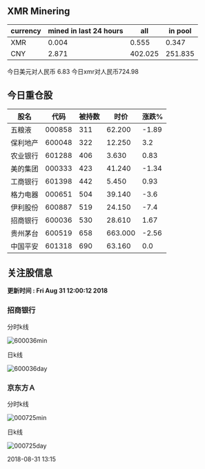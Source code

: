 ## XMR Minering

|currency|mined in last 24 hours|all|in pool|
|---|---|---|---|
|XMR|0.004|0.555|0.347|
|CNY|2.871|402.025|251.835|

今日美元对人民币 6.83	今日xmr对人民币724.98


## 今日重仓股 

|股名|代码|被持数|时价|涨跌%|
|---|---|---|---|---|
|五粮液|000858|311|62.200|-1.89|
|保利地产|600048|322|12.250|3.2|
|农业银行|601288|406|3.630|0.83|
|美的集团|000333|423|41.240|-1.34|
|工商银行|601398|442|5.450|0.93|
|格力电器|000651|504|39.140|-3.6|
|伊利股份|600887|519|24.150|-7.4|
|招商银行|600036|530|28.610|1.67|
|贵州茅台|600519|658|663.000|-2.56|
|中国平安|601318|690|63.160|0.0|

## 关注股信息
**更新时间 : Fri Aug 31 12:00:12 2018**
### 招商银行 
分时k线

![600036min](http://image.sinajs.cn/newchart/min/n/sh600036.gif)

日k线

![600036day](http://image.sinajs.cn/newchart/daily/n/sh600036.gif)

### 京东方Ａ 
分时k线

![000725min](http://image.sinajs.cn/newchart/min/n/sz000725.gif)

日k线

![000725day](http://image.sinajs.cn/newchart/daily/n/sz000725.gif)

2018-08-31 13:15